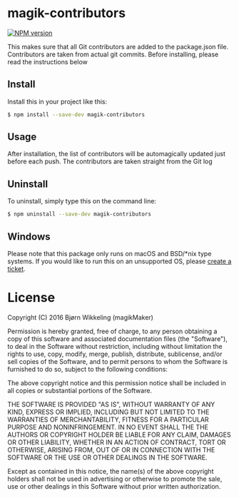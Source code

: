magik-contributors
==================
[![NPM version](https://badge.fury.io/js/magik-contributors.svg)](http://badge.fury.io/js/magik-contributors)

This makes sure that all Git contributors are added to the package.json file. 
Contributors are taken from actual git commits. Before installing, please read 
the instructions below

Install
-------
Install this in your project like this:
```bash
$ npm install --save-dev magik-contributors
```

Usage
-----
After installation, the list of contributors will be automagically updated just 
before each push. The contributors are taken straight from the Git log

Uninstall
---------
To uninstall, simply type this on the command line:
```bash
$ npm uninstall --save-dev magik-contributors
```

Windows
-------
Please note that this package only runs on macOS and BSD/*nix type systems. If
you would like to run this on an unsupported OS, please 
[create a ticket](https://github.com/magikMaker/magik-contributors/issues).

License
=======

Copyright (C) 2016 Bjørn Wikkeling (magikMaker)


Permission is hereby granted, free of charge, to any person obtaining a copy of 
this software and associated documentation files (the "Software"), to deal in 
the Software without restriction, including without limitation the rights to 
use, copy, modify, merge, publish, distribute, sublicense, and/or sell copies 
of the Software, and to permit persons to whom the Software is furnished to do 
so, subject to the following conditions:

The above copyright notice and this permission notice shall be included in all 
copies or substantial portions of the Software.

THE SOFTWARE IS PROVIDED "AS IS", WITHOUT WARRANTY OF ANY KIND, EXPRESS OR 
IMPLIED, INCLUDING BUT NOT LIMITED TO THE WARRANTIES OF MERCHANTABILITY, 
FITNESS FOR A PARTICULAR PURPOSE AND NONINFRINGEMENT. IN NO EVENT SHALL THE 
THE AUTHORS OR COPYRIGHT HOLDER BE LIABLE FOR ANY CLAIM, DAMAGES OR OTHER 
LIABILITY, WHETHER IN AN ACTION OF CONTRACT, TORT OR OTHERWISE, ARISING FROM, 
OUT OF OR IN CONNECTION WITH THE SOFTWARE OR THE USE OR OTHER DEALINGS IN THE 
SOFTWARE.

Except as contained in this notice, the name(s) of the above copyright holders 
shall not be used in advertising or otherwise to promote the sale, use or other 
dealings in this Software without prior written authorization.

 
